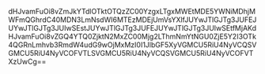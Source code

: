 dHJvamFuOi8vZmJkYTdlOTktOTQzZC00YzgxLTgxMWEtMDE5YWNiMDhjMWFmQGhrdC40MDN3LmNsdWI6MTEzMDEjUmVsYXlfJUYwJTlGJTg3JUFEJUYwJTlGJTg3JUIwSEstJUYwJTlGJTg3JUFEJUYwJTlGJTg3JUIwSEtfMjAKdHJvamFuOi8vZGQ4YTQ0ZjktN2MxZC00Mjg2LThmNmYtNGU0ZjE5Y2I3OTk4QGRnLmhvb3RmdW4udG9wOjMxMzI0I1JlbGF5XyVGMCU5RiU4NyVCQSVGMCU5RiU4NyVCOFVTLSVGMCU5RiU4NyVCQSVGMCU5RiU4NyVCOFVTXzUwCg==